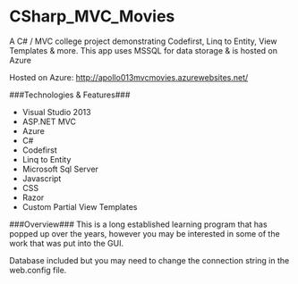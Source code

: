 # CSharp_MVC_Movies
A C# / MVC college project demonstrating Codefirst, Linq to Entity, View Templates &amp; more. This app uses MSSQL for data storage &amp; is hosted on Azure

Hosted on Azure: http://apollo013mvcmovies.azurewebsites.net/

###Technologies & Features###
* Visual Studio 2013
* ASP.NET MVC
* Azure
* C#
* Codefirst
* Linq to Entity
* Microsoft Sql Server
* Javascript
* CSS
* Razor
* Custom Partial View Templates

###Overview###
This is a long established learning program that has popped up over the years, 
however you may be interested in some of the work that was put into the GUI.

Database included but you may need to change the connection string in the web.config file.
